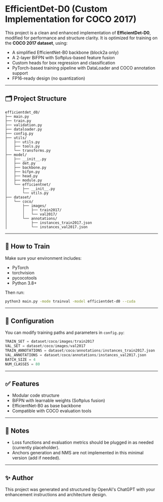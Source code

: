 # EfficientDet-D0 (Custom Implementation for COCO 2017)

This project is a clean and enhanced implementation of **EfficientDet-D0**, modified for performance and structure clarity. It is optimized for training on the **COCO 2017 dataset**, using:

- A simplified EfficientNet-B0 backbone (block2a only)
- A 2-layer BiFPN with Softplus-based feature fusion
- Custom heads for box regression and classification
- PyTorch-based training pipeline with DataLoader and COCO annotation support
- FP16-ready design (no quantization)

---

## 🗂️ Project Structure

```
efficientdet_d0/
├── main.py
├── train.py
├── validation.py
├── dataloader.py
├── config.py
├── utils/
│   ├── utils.py
│   ├── tools.py
│   └── transforms.py
├── model/
│   ├── __init__.py
│   ├── det.py
│   ├── backbone.py
│   ├── bifpn.py
│   ├── head.py
│   ├── module.py
│   └── efficientnet/
│       ├── __init__.py
│       └── utils.py
├── dataset/
│   └── coco/
│       ├── images/
│       │   ├── train2017/
│       │   └── val2017/
│       └── annotations/
│           ├── instances_train2017.json
│           └── instances_val2017.json
```

---

## 🚀 How to Train

Make sure your environment includes:

- PyTorch
- torchvision
- pycocotools
- Python 3.8+

Then run:

```bash
python3 main.py -mode trainval -model efficientdet-d0 --cuda
```

---

## 🔧 Configuration

You can modify training paths and parameters in `config.py`:

```python
TRAIN_SET = dataset/coco/images/train2017
VAL_SET = dataset/coco/images/val2017
TRAIN_ANNOTATIONS = dataset/coco/annotations/instances_train2017.json
VAL_ANNOTATIONS = dataset/coco/annotations/instances_val2017.json
BATCH_SIZE = 4
NUM_CLASSES = 80
```

---

## ✅ Features

- Modular code structure
- BiFPN with learnable weights (Softplus fusion)
- EfficientNet-B0 as base backbone
- Compatible with COCO evaluation tools

---

## 📌 Notes

- Loss functions and evaluation metrics should be plugged in as needed (currently placeholder).
- Anchors generation and NMS are not implemented in this minimal version (add if needed).

---

## ✨ Author

This project was generated and structured by OpenAI's ChatGPT with your enhancement instructions and architecture design.